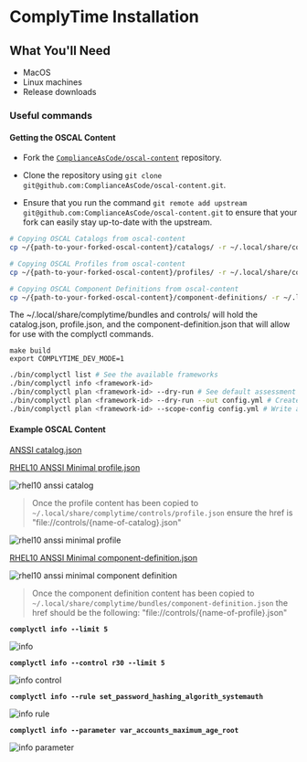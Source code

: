 # ComplyTime Installation


## What You'll Need

* MacOS
* Linux machines
* Release downloads

### Useful commands

#### Getting the OSCAL Content

* Fork the  [`ComplianceAsCode/oscal-content`](https://github.com/ComplianceAsCode/oscal-content) repository.

* Clone the repository using `git clone git@github.com:ComplianceAsCode/oscal-content.git`.

* Ensure that you run the command `git remote add upstream git@github.com:ComplianceAsCode/oscal-content.git` to ensure that your fork can easily stay up-to-date with the upstream.

```bash
# Copying OSCAL Catalogs from oscal-content 
cp ~/{path-to-your-forked-oscal-content}/catalogs/ -r ~/.local/share/complytime/bundles/

# Copying OSCAL Profiles from oscal-content
cp ~/{path-to-your-forked-oscal-content}/profiles/ -r ~/.local/share/complytime/controls/

# Copying OSCAL Component Definitions from oscal-content
cp ~/{path-to-your-forked-oscal-content}/component-definitions/ -r ~/.local/share/complytime/controls/
```

The ~/.local/share/complytime/bundles and controls/ will hold the catalog.json, profile.json, and the component-definition.json that will allow for use with the complyctl commands.




```shell
make build
export COMPLYTIME_DEV_MODE=1
```

```bash
./bin/complyctl list # See the available frameworks
./bin/complyctl info <framework-id> 
./bin/complyctl plan <framework-id> --dry-run # See default assessment plan contents
./bin/complyctl plan <framework-id> --dry-run --out config.yml # Create a config file to edit assessment plan
./bin/complyctl plan <framework-id> --scope-config config.yml # Write assessment plan to workspace

```

#### Example OSCAL Content

[ANSSI catalog.json](https://github.com/ComplianceAsCode/oscal-content/blob/main/catalogs/anssi/catalog.json)

[RHEL10 ANSSI Minimal profile.json](https://github.com/ComplianceAsCode/oscal-content/blob/main/profiles/rhel10-anssi-minimal/profile.json)

![rhel10 anssi catalog](https://github.com/hbraswelrh/community/blob/docs/community-template/docs/img/img/catalog.png?raw=true)

> Once the profile content has been copied to `~/.local/share/complytime/controls/profile.json` ensure the href is "file://controls/{name-of-catalog}.json"

![rhel10 anssi minimal profile](https://github.com/hbraswelrh/community/blob/docs/community-template/docs/img/img/profile.png?raw=true)

[RHEL10 ANSSI Minimal component-definition.json](https://github.com/ComplianceAsCode/oscal-content/blob/main/component-definitions/rhel10/rhel10-anssi-minimal/component-definition.json)

![rhel10 anssi minimal component definition](https://github.com/hbraswelrh/community/blob/docs/community-template/docs/img/img/compdef.png?raw=true)

> Once the component definition content has been copied to `~/.local/share/complytime/bundles/component-definition.json` the href should be the following: "file://controls/{name-of-profile}.json"

**`complyctl info --limit 5`**

![info](https://github.com/hbraswelrh/community/blob/docs/community-template/docs/img/img/info.png?raw=true)

**`complyctl info --control r30 --limit 5`**

![info control](https://github.com/hbraswelrh/community/blob/docs/community-template/docs/img/img/info-control.png?raw=true)

**`complyctl info --rule set_password_hashing_algorith_systemauth`**

![info rule](https://github.com/hbraswelrh/community/blob/docs/community-template/docs/img/img/info-rule.png?raw=true)

**`complyctl info --parameter var_accounts_maximum_age_root`**

![info parameter](https://github.com/hbraswelrh/community/blob/docs/community-template/docs/img/img/info-parameter.png?raw=true)
